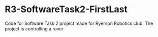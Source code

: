 # R3-SoftwareTask2-FirstLast
Code for Software Task 2 project made for Ryerson Robotics club.
The project is controlling a rover
